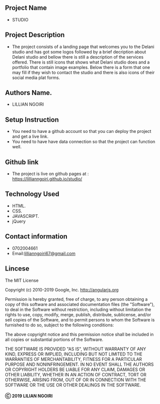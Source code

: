 ## Project Name
- STUDIO
## Project Description 
- The project consists of a landing page that welcomes you to the Delani studio and has got some logos followed by a brief decription about Delani studio and bellow there is still a description of the services offered. There is still icons that shows what Delani studio does and a portfolio that contain image examples. Below there is a form that one may fill if they wish to contact the studio and there is also icons of their social media plat forms.
## Authors Name.
- LILLIAN NGOIRI
## Setup Instruction
- You need to have a github account so that you can deploy the project and get a live link.
- You need to have have data connection so that the project can function well.
## Github link 
- The project is live on github pages at : https://lillianngoiri.github.io/studio/
## Technology Used
- HTML.
- CSS.
- JAVASCRIPT.
- jQuery
## Contact information
- 0702004661
- Email:lillianngoiri67@gmail.com


## Lincese

The MIT License

Copyright (c) 2010-2019 Google, Inc. http://angularjs.org

Permission is hereby granted, free of charge, to any person obtaining a copy
of this software and associated documentation files (the "Software"), to deal
in the Software without restriction, including without limitation the rights
to use, copy, modify, merge, publish, distribute, sublicense, and/or sell
copies of the Software, and to permit persons to whom the Software is
furnished to do so, subject to the following conditions:

The above copyright notice and this permission notice shall be included in
all copies or substantial portions of the Software.

THE SOFTWARE IS PROVIDED "AS IS", WITHOUT WARRANTY OF ANY KIND, EXPRESS OR
IMPLIED, INCLUDING BUT NOT LIMITED TO THE WARRANTIES OF MERCHANTABILITY,
FITNESS FOR A PARTICULAR PURPOSE AND NONINFRINGEMENT. IN NO EVENT SHALL THE
AUTHORS OR COPYRIGHT HOLDERS BE LIABLE FOR ANY CLAIM, DAMAGES OR OTHER
LIABILITY, WHETHER IN AN ACTION OF CONTRACT, TORT OR OTHERWISE, ARISING FROM,
OUT OF OR IN CONNECTION WITH THE SOFTWARE OR THE USE OR OTHER DEALINGS IN
THE SOFTWARE.

#### &#9400; 2019 LILIAN NGOIRI